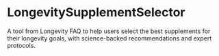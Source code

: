 # LongevitySupplementSelector
A tool from Longevity FAQ to help users select the best supplements for their longevity goals, with science-backed recommendations and expert protocols.
